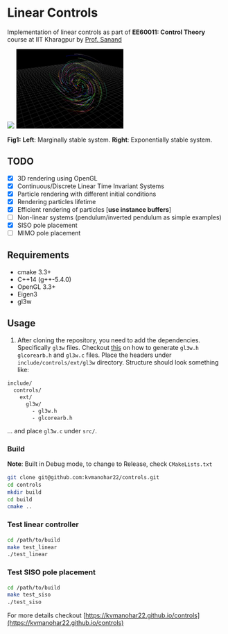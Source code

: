 # Linear Controls

Implementation of linear controls as part of **EE60011: Control Theory** course at IIT Kharagpur by [Prof. Sanand](http://www.facweb.iitkgp.ac.in/~sanand/f_sanand.html)

<div class="fig figcenter fighighlight">
  <img src="imgs/marginally_stable.gif" width=49% style="margin-right:1px;">
  <img src="imgs/stable_neg.gif" width=49%>
</div> 

**Fig1:** **Left**: Marginally stable system. **Right**: Exponentially stable system.

## TODO
- [x] 3D rendering using OpenGL
- [x] Continuous/Discrete Linear Time Invariant Systems
- [x] Particle rendering with different initial conditions
- [x] Rendering particles lifetime
- [x] Efficient rendering of particles [**use instance buffers**]
- [ ] Non-linear systems (pendulum/inverted pendulum as simple examples)
- [x] SISO pole placement
- [ ] MIMO pole placement

## Requirements

- cmake 3.3+
- C++14 (g++-5.4.0)
- OpenGL 3.3+
- Eigen3
- gl3w

## Usage

1. After cloning the repository, you need to add the dependencies. Specifically `gl3w` files. Checkout [this](https://github.com/skaslev/gl3w) on how to generate `gl3w.h` `glcorearb.h` and `gl3w.c` files. Place the headers under `include/controls/ext/gl3w` directory. Structure should look something like:

```
include/
  controls/
    ext/
      gl3w/
        - gl3w.h
        - glcorearb.h
```
... and place `gl3w.c` under `src/`.

### Build

**Note**: Built in Debug mode, to change to Release, check `CMakeLists.txt`

```bash
git clone git@github.com:kvmanohar22/controls.git
cd controls
mkdir build
cd build
cmake ..
```

### Test linear controller
```bash
cd /path/to/build
make test_linear
./test_linear
```

### Test SISO pole placement
```bash
cd /path/to/build
make test_siso
./test_siso
```

For more details checkout [https://kvmanohar22.github.io/controls](https://kvmanohar22.github.io/controls)

